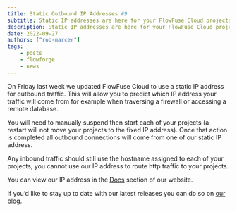 ```yaml
---
title: Static Outbound IP Addresses #9
subtitle: Static IP addresses are here for your FlowFuse Cloud projects’ outbound connections
description: Static IP addresses are here for your FlowFuse Cloud projects’ outbound connections
date: 2022-09-27
authors: ["rob-marcer"]
tags:
    - posts
    - flowforge
    - news
---
```


On Friday last week we updated FlowFuse Cloud to use a static IP address for outbound traffic. This will allow you to predict which IP address your traffic will come from for example when traversing a firewall or accessing a remote database.
<!--more-->

You will need to manually suspend then start each of your projects (a restart will not move your projects to the fixed IP address). Once that action is completed all outbound connections will come from one of our static IP address.

Any inbound traffic should still use the hostname assigned to each of your projects, you cannot use our IP address to route http traffic to your projects.

You can view our IP address in the [Docs](/docs/cloudintroduction/#ip-addresses) section of our website.

If you’d like to stay up to date with our latest releases you can do so on [our blog](/blog).
